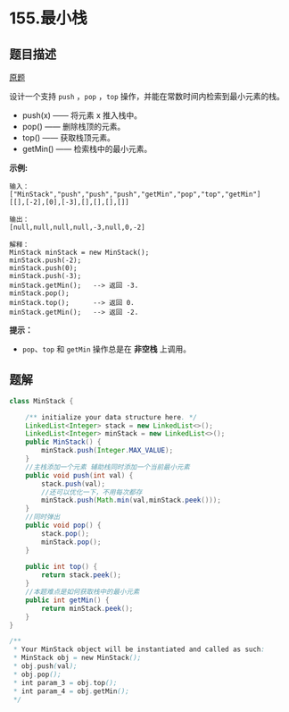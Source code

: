 # 155.最小栈

## 题目描述

[原题](https://leetcode-cn.com/problems/min-stack/)

设计一个支持 `push` ，`pop` ，`top` 操作，并能在常数时间内检索到最小元素的栈。

* push(x) —— 将元素 x 推入栈中。
* pop() —— 删除栈顶的元素。
* top() —— 获取栈顶元素。
* getMin() —— 检索栈中的最小元素。

**示例:**

```
输入：
["MinStack","push","push","push","getMin","pop","top","getMin"]
[[],[-2],[0],[-3],[],[],[],[]]

输出：
[null,null,null,null,-3,null,0,-2]

解释：
MinStack minStack = new MinStack();
minStack.push(-2);
minStack.push(0);
minStack.push(-3);
minStack.getMin();   --> 返回 -3.
minStack.pop();
minStack.top();      --> 返回 0.
minStack.getMin();   --> 返回 -2.
```

**提示：**

- `pop`、`top` 和 `getMin` 操作总是在 **非空栈** 上调用。

## 题解

```java
class MinStack {

    /** initialize your data structure here. */
    LinkedList<Integer> stack = new LinkedList<>();
    LinkedList<Integer> minStack = new LinkedList<>();
    public MinStack() {
        minStack.push(Integer.MAX_VALUE);
    }
    //主栈添加一个元素 辅助栈同时添加一个当前最小元素
    public void push(int val) {
        stack.push(val);
        //还可以优化一下，不用每次都存
        minStack.push(Math.min(val,minStack.peek()));
    }
    //同时弹出
    public void pop() {
        stack.pop();
        minStack.pop();
    }
    
    public int top() {
        return stack.peek();
    }
    //本题难点是如何获取栈中的最小元素
    public int getMin() {
        return minStack.peek();
    }
}

/**
 * Your MinStack object will be instantiated and called as such:
 * MinStack obj = new MinStack();
 * obj.push(val);
 * obj.pop();
 * int param_3 = obj.top();
 * int param_4 = obj.getMin();
 */
```

